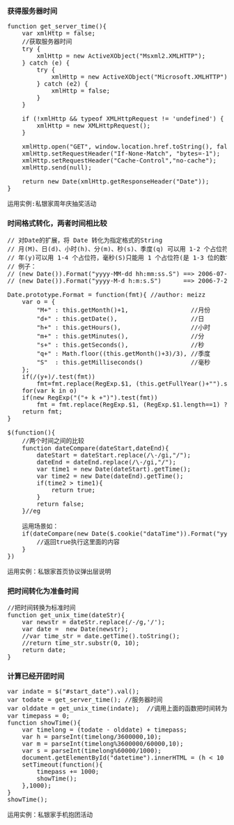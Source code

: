 
### 获得服务器时间

<pre>function get_server_time(){
    var xmlHttp = false;
    //获取服务器时间
    try {
        xmlHttp = new ActiveXObject("Msxml2.XMLHTTP");
    } catch (e) {
        try {
            xmlHttp = new ActiveXObject("Microsoft.XMLHTTP");
        } catch (e2) {
            xmlHttp = false;
        }
    }

    if (!xmlHttp && typeof XMLHttpRequest != 'undefined') {
        xmlHttp = new XMLHttpRequest();
    }

    xmlHttp.open("GET", window.location.href.toString(), false);
    xmlHttp.setRequestHeader("If-None-Match", "bytes=-1");
    xmlHttp.setRequestHeader("Cache-Control","no-cache");
    xmlHttp.send(null);

    return new Date(xmlHttp.getResponseHeader("Date"));
}

运用实例:私银家周年庆抽奖活动
</pre>


### 时间格式转化，两者时间相比较
<pre>// 对Date的扩展，将 Date 转化为指定格式的String
// 月(M)、日(d)、小时(h)、分(m)、秒(s)、季度(q) 可以用 1-2 个占位符，
// 年(y)可以用 1-4 个占位符，毫秒(S)只能用 1 个占位符(是 1-3 位的数字)
// 例子：
// (new Date()).Format("yyyy-MM-dd hh:mm:ss.S") ==> 2006-07-02 08:09:04.423
// (new Date()).Format("yyyy-M-d h:m:s.S")      ==> 2006-7-2 8:9:4.18

Date.prototype.Format = function(fmt){ //author: meizz
    var o = {
        "M+" : this.getMonth()+1,                 //月份
        "d+" : this.getDate(),                    //日
        "h+" : this.getHours(),                   //小时
        "m+" : this.getMinutes(),                 //分
        "s+" : this.getSeconds(),                 //秒
        "q+" : Math.floor((this.getMonth()+3)/3), //季度
        "S"  : this.getMilliseconds()             //毫秒
    };
    if(/(y+)/.test(fmt))
        fmt=fmt.replace(RegExp.$1, (this.getFullYear()+"").substr(4 - RegExp.$1.length));
    for(var k in o)
    if(new RegExp("("+ k +")").test(fmt))
        fmt = fmt.replace(RegExp.$1, (RegExp.$1.length==1) ? (o[k]) : (("00"+ o[k]).substr((""+ o[k]).length)));
    return fmt;
}

$(function(){
    //两个时间之间的比较
    function dateCompare(dateStart,dateEnd){
        dateStart = dateStart.replace(/\-/gi,"/");
        dateEnd = dateEnd.replace(/\-/gi,"/");
        var time1 = new Date(dateStart).getTime();
        var time2 = new Date(dateEnd).getTime();
        if(time2 > time1){
            return true;
        }
        return false;
    }//eg
    
    运用场景如：
    if(dateCompare(new Date($.cookie("dataTime")).Format("yyyy-MM-dd"),new Date().Format("yyyy-MM-dd"))){
        //返回true执行这里面的内容
    }
})

运用实例：私银家首页协议弹出层说明</pre>
        

### 把时间转化为准备时间

<pre>//把时间转换为标准时间
function get_unix_time(dateStr){
    var newstr = dateStr.replace(/-/g,'/');
    var date =  new Date(newstr);
    //var time_str = date.getTime().toString();
    //return time_str.substr(0, 10);
    return date;
}</pre>

### 计算已经开团时间

<pre>var indate = $("#start_date").val();
var todate = get_server_time(); //服务器时间
var olddate = get_unix_time(indate);  //调用上面的函数把时间转为标准时间
var timepass = 0;
function showTime(){
    var timelong = (todate - olddate) + timepass;
    var h = parseInt(timelong/3600000,10);
    var m = parseInt(timelong%3600000/60000,10);
    var s = parseInt(timelong%60000/1000);
    document.getElementById("datetime").innerHTML = (h < 10 ? "0" + h : h) + ":" + (m < 10 ? "0" + m : m) + ":" + (s < 10 ? "0" + s : s);
    setTimeout(function(){
        timepass += 1000;
        showTime();
    },1000);
}
showTime();

运用实例：私银家手机抱团活动
</pre>
